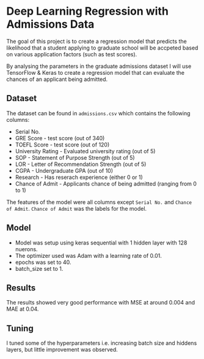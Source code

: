 # Deep Learning Regression with Admissions Data

The goal of this project is to create a regression model that predicts the likelihood that a student applying to graduate school will be accpeted based on various application factors (such as test scores).

By analysing the parameters in the graduate admissions dataset I will use TensorFlow & Keras to create a regression model that can evaluate the chances of an applicant being admitted.

## Dataset

The dataset can be found in `admissions.csv` which contains the following columns:

* Serial No.
* GRE Score - test score (out of 340)
* TOEFL Score - test score (out of 120)
* University Rating - Evaluated university rating (out of 5)
* SOP - Statement of Purpose Strength (out of 5)
* LOR - Letter of Recommendation Strength (out of 5)
* CGPA - Undergraduate GPA (out of 10)
* Research - Has reserach experience (either 0 or 1)
* Chance of Admit - Applicants chance of being admitted (ranging from 0 to 1)

The features of the model were all columns except `Serial No.` and `Chance of Admit`. `Chance of Admit` was the labels for the model. 

## Model

* Model was setup using keras sequential with 1 hidden layer with 128 nuerons. 
* The optimizer used was Adam with a learning rate of 0.01.
* epochs was set to 40.
* batch_size set to 1. 


## Results

The results showed very good performance with MSE at around 0.004 and MAE at 0.04.

## Tuning

I tuned some of the hyperparameters i.e. increasing batch size and hiddens layers, but little improvement was observed. 
